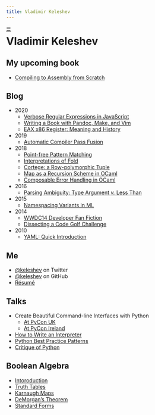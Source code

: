 ```yaml
---
title: Vladimir Keleshev
---
```


<style> #home { position: absolute; line-height: inherit; } </style>

<span id=home><a title=Home href=/>☰</a></span>

<h1>
Vladimir Keleshev
</h1>


<style>#home a { color: black; float: left; }</style>

My upcoming book
----------------

* [Compiling to Assembly from Scratch](/compiling-to-assembly-from-scratch-the-book)

Blog
----

* 2020
  * [Verbose Regular Expressions in JavaScript](/verbose-regular-expressions-in-javascript)
  * [Writing a Book with Pandoc, Make, and Vim](/my-book-writing-setup)
  * [EAX x86 Register: Meaning and History](/eax-x86-register-meaning-and-history)
* 2019
  * [Automatic Compiler Pass Fusion](/automatic-compiler-pass-fusion)
* 2018
  * [Point-free Pattern Matching](/point-free-pattern-matching)
  * [Interpretations of Fold](/interpretations-of-fold)
  * [Cortege: a Row-polymorphic Tuple](cortege-a-row-polymorphic-tuple)
  * [Map as a Recursion Scheme in OCaml](/map-as-a-recursion-scheme-in-ocaml)
  * [Composable Error Handling in OCaml](/composable-error-handling-in-ocaml)
* 2016
  * [Parsing Ambiguity: Type Argument *v.* Less Than](/parsing-ambiguity-type-argument-v-less-than)
* 2015
  * [Namespacing Variants in ML](/namespacing-variants-in-ml)
* 2014
  * [WWDC14 Developer Fan Fiction](/wwdc14-developer-fan-fiction)
  * [Dissecting a Code Golf Challenge](/dissecting-a-code-golf-challenge)
* 2010
  * [YAML: Quick Introduction](/yaml-quick-introduction)

Me
------

* [@keleshev](http://twitter.com/keleshev) on Twitter
* [@keleshev](http://github.com/keleshev) on GitHub
* [Résumé](/about)

Talks
-----
* Create Beautiful Command-line Interfaces with Python
   * [At PyCon UK](http://youtu.be/pXhcPJK5cMc)
   * [At PyCon Ireland](http://youtu.be/XwATRZFzJ4g)
* [How to Write an Interpreter](http://youtu.be/1h1mM7VwNGo)
* [Python Best Practice Patterns](http://youtu.be/GZNUfkVIHAY)
* [Critique of Python](http://youtu.be/CpjUoYcaUu8)


Boolean Algebra
---------------

* [Intoroduction](/boolean-algebra-introduction)
* [Truth Tables](/boolean-algebra-truth-tables)
* [Karnaugh Maps](/boolean-algebra-karnaugh-maps)
* [DeMorgan’s Theorem](/boolean-algebra-demorgans-theorem)
* [Standard Forms](/boolean-algebra-standard-sop-pos-forms)
